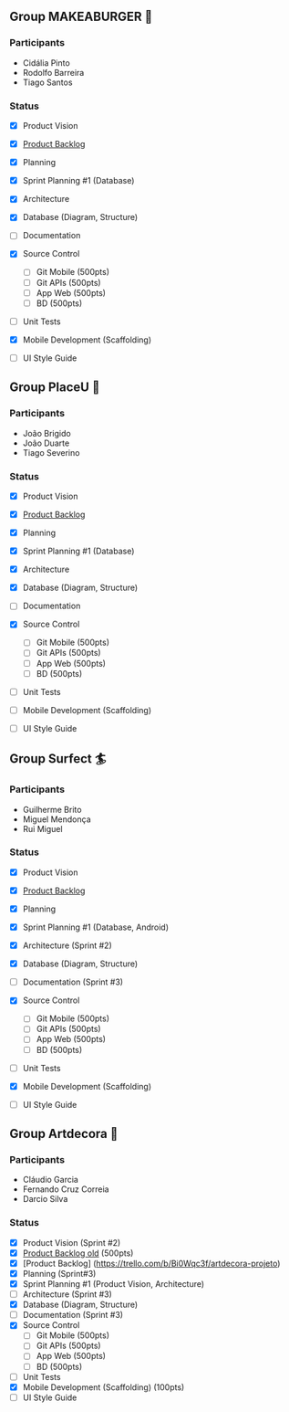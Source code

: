 ## Group MAKEABURGER 🍔
### Participants
* Cidália Pinto
* Rodolfo Barreira
* Tiago Santos
### Status
- [X] Product Vision
- [X] [Product Backlog](https://trello.com/b/x0xC5LxZ/projeto-sistemas-de-informa%C3%A7%C3%A3o)
- [X] Planning
- [X] Sprint Planning #1 (Database) 
- [X] Architecture
- [X] Database (Diagram, Structure)
- [ ] Documentation
- [X] Source Control
  - [ ] Git Mobile (500pts)
  - [ ] Git APIs (500pts)
  - [ ] App Web (500pts)
  - [ ] BD (500pts)  
- [ ] Unit Tests
- [X] Mobile Development (Scaffolding)
- [ ] UI Style Guide


## Group PlaceU 🏢
### Participants
* João Brigido
* João Duarte
* Tiago Severino
### Status
- [X] Product Vision
- [X] [Product Backlog](https://trello.com/b/BZ04vLFb/projecto-placeu)
- [X] Planning
- [X] Sprint Planning #1 (Database) 
- [X] Architecture
- [X] Database (Diagram, Structure)
- [ ] Documentation
- [X] Source Control
  - [ ] Git Mobile (500pts)
  - [ ] Git APIs (500pts)
  - [ ] App Web (500pts)
  - [ ] BD (500pts)  
- [ ] Unit Tests
- [ ] Mobile Development (Scaffolding)
- [ ] UI Style Guide


## Group Surfect 🏄
### Participants
* Guilherme Brito
* Miguel Mendonça
* Rui Miguel
### Status
- [X] Product Vision
- [X] [Product Backlog](https://trello.com/b/Ck5mds3X/surfect-final-project)
- [X] Planning
- [X] Sprint Planning #1 (Database, Android) 
- [X] Architecture (Sprint #2)
- [X] Database (Diagram, Structure)
- [ ] Documentation (Sprint #3)
- [X] Source Control
  - [ ] Git Mobile (500pts)
  - [ ] Git APIs (500pts)
  - [ ] App Web (500pts)
  - [ ] BD (500pts)  
- [ ] Unit Tests
- [X] Mobile Development (Scaffolding)
- [ ] UI Style Guide


## Group Artdecora 🎨
### Participants
* Cláudio Garcia
* Fernando Cruz Correia
* Darcio Silva
### Status
- [X] Product Vision (Sprint #2)
- [X] [Product Backlog old](https://trello.com/b/rIw4QoOD/projeto-final-de-curso) (500pts)
- [X] [Product Backlog] (https://trello.com/b/Bi0Wqc3f/artdecora-projeto)
- [X] Planning (Sprint#3)
- [X] Sprint Planning #1 (Product Vision, Architecture) 
- [ ] Architecture (Sprint #3)
- [X] Database (Diagram, Structure)
- [ ] Documentation (Sprint #3)
- [X] Source Control
  - [ ] Git Mobile (500pts)
  - [ ] Git APIs (500pts)
  - [ ] App Web (500pts)
  - [ ] BD (500pts)  
- [ ] Unit Tests
- [X] Mobile Development (Scaffolding) (100pts)
- [ ] UI Style Guide
